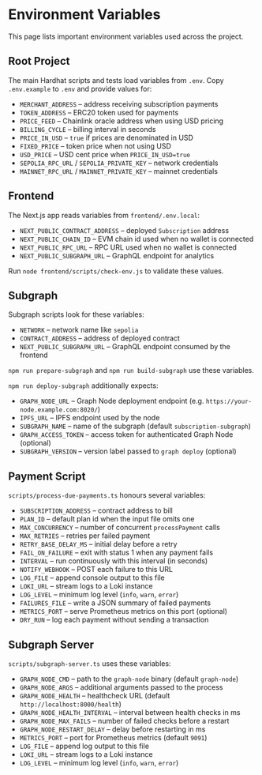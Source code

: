 # Environment Variables

This page lists important environment variables used across the project.

## Root Project

The main Hardhat scripts and tests load variables from `.env`.
Copy `.env.example` to `.env` and provide values for:

- `MERCHANT_ADDRESS` – address receiving subscription payments
- `TOKEN_ADDRESS` – ERC20 token used for payments
- `PRICE_FEED` – Chainlink oracle address when using USD pricing
- `BILLING_CYCLE` – billing interval in seconds
- `PRICE_IN_USD` – `true` if prices are denominated in USD
- `FIXED_PRICE` – token price when not using USD
- `USD_PRICE` – USD cent price when `PRICE_IN_USD=true`
- `SEPOLIA_RPC_URL` / `SEPOLIA_PRIVATE_KEY` – network credentials
- `MAINNET_RPC_URL` / `MAINNET_PRIVATE_KEY` – mainnet credentials

## Frontend

The Next.js app reads variables from `frontend/.env.local`:

- `NEXT_PUBLIC_CONTRACT_ADDRESS` – deployed `Subscription` address
- `NEXT_PUBLIC_CHAIN_ID` – EVM chain id used when no wallet is connected
- `NEXT_PUBLIC_RPC_URL` – RPC URL used when no wallet is connected
- `NEXT_PUBLIC_SUBGRAPH_URL` – GraphQL endpoint for analytics

Run `node frontend/scripts/check-env.js` to validate these values.

## Subgraph

Subgraph scripts look for these variables:

- `NETWORK` – network name like `sepolia`
- `CONTRACT_ADDRESS` – address of deployed contract
- `NEXT_PUBLIC_SUBGRAPH_URL` – GraphQL endpoint consumed by the frontend

`npm run prepare-subgraph` and `npm run build-subgraph` use these variables.

`npm run deploy-subgraph` additionally expects:

- `GRAPH_NODE_URL` – Graph Node deployment endpoint (e.g. `https://your-node.example.com:8020/`)
- `IPFS_URL` – IPFS endpoint used by the node
- `SUBGRAPH_NAME` – name of the subgraph (default `subscription-subgraph`)
- `GRAPH_ACCESS_TOKEN` – access token for authenticated Graph Node (optional)
- `SUBGRAPH_VERSION` – version label passed to `graph deploy` (optional)

## Payment Script

`scripts/process-due-payments.ts` honours several variables:

- `SUBSCRIPTION_ADDRESS` – contract address to bill
- `PLAN_ID` – default plan id when the input file omits one
- `MAX_CONCURRENCY` – number of concurrent `processPayment` calls
- `MAX_RETRIES` – retries per failed payment
- `RETRY_BASE_DELAY_MS` – initial delay before a retry
- `FAIL_ON_FAILURE` – exit with status 1 when any payment fails
- `INTERVAL` – run continuously with this interval (in seconds)
- `NOTIFY_WEBHOOK` – POST each failure to this URL
- `LOG_FILE` – append console output to this file
- `LOKI_URL` – stream logs to a Loki instance
- `LOG_LEVEL` – minimum log level (`info`, `warn`, `error`)
- `FAILURES_FILE` – write a JSON summary of failed payments
- `METRICS_PORT` – serve Prometheus metrics on this port (optional)
- `DRY_RUN` – log each payment without sending a transaction

## Subgraph Server

`scripts/subgraph-server.ts` uses these variables:

- `GRAPH_NODE_CMD` – path to the `graph-node` binary (default `graph-node`)
- `GRAPH_NODE_ARGS` – additional arguments passed to the process
- `GRAPH_NODE_HEALTH` – healthcheck URL (default `http://localhost:8000/health`)
- `GRAPH_NODE_HEALTH_INTERVAL` – interval between health checks in ms
- `GRAPH_NODE_MAX_FAILS` – number of failed checks before a restart
- `GRAPH_NODE_RESTART_DELAY` – delay before restarting in ms
- `METRICS_PORT` – port for Prometheus metrics (default `9091`)
- `LOG_FILE` – append log output to this file
- `LOKI_URL` – stream logs to a Loki instance
- `LOG_LEVEL` – minimum log level (`info`, `warn`, `error`)
